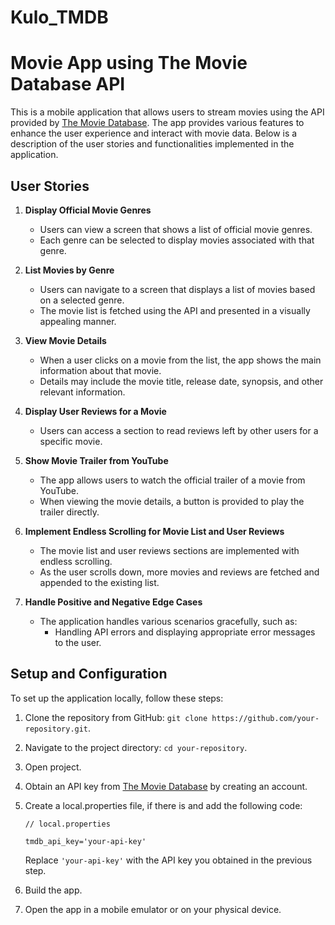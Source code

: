 # Kulo_TMDB
# Movie App using The Movie Database API

This is a mobile application that allows users to stream movies using the API provided by [The Movie Database](https://www.themoviedb.org). The app provides various features to enhance the user experience and interact with movie data. Below is a description of the user stories and functionalities implemented in the application.

## User Stories

1. **Display Official Movie Genres**
   - Users can view a screen that shows a list of official movie genres.
   - Each genre can be selected to display movies associated with that genre.

2. **List Movies by Genre**
   - Users can navigate to a screen that displays a list of movies based on a selected genre.
   - The movie list is fetched using the API and presented in a visually appealing manner.

3. **View Movie Details**
   - When a user clicks on a movie from the list, the app shows the main information about that movie.
   - Details may include the movie title, release date, synopsis, and other relevant information.

4. **Display User Reviews for a Movie**
   - Users can access a section to read reviews left by other users for a specific movie.

5. **Show Movie Trailer from YouTube**
   - The app allows users to watch the official trailer of a movie from YouTube.
   - When viewing the movie details, a button is provided to play the trailer directly.

6. **Implement Endless Scrolling for Movie List and User Reviews**
   - The movie list and user reviews sections are implemented with endless scrolling.
   - As the user scrolls down, more movies and reviews are fetched and appended to the existing list.

7. **Handle Positive and Negative Edge Cases**
   - The application handles various scenarios gracefully, such as:
     - Handling API errors and displaying appropriate error messages to the user.

## Setup and Configuration

To set up the application locally, follow these steps:

1. Clone the repository from GitHub: `git clone https://github.com/your-repository.git`.
2. Navigate to the project directory: `cd your-repository`.
3. Open project.
4. Obtain an API key from [The Movie Database](https://www.themoviedb.org) by creating an account.
5. Create a local.properties file, if there is and add the following code:

   ```
   // local.properties

   tmdb_api_key='your-api-key'
   ```

   Replace `'your-api-key'` with the API key you obtained in the previous step.

6. Build the app.
7. Open the app in a mobile emulator or on your physical device.
